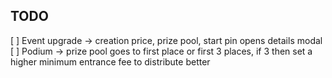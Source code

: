 ## TODO

[ ] Event upgrade -> creation price, prize pool, start pin opens details modal
[ ] Podium -> prize pool goes to first place or first 3 places, if 3 then set a higher minimum entrance fee to distribute better
